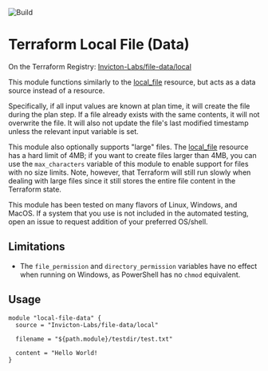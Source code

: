 ![Build](https://github.com/Invicton-Labs/terraform-local-file-data/actions/workflows/CICD.yml/badge.svg)

# Terraform Local File (Data)

On the Terraform Registry: [Invicton-Labs/file-data/local](https://registry.terraform.io/modules/Invicton-Labs/file-data/local/latest)

This module functions similarly to the [local_file](https://registry.terraform.io/providers/hashicorp/local/latest/docs/resources/file) resource, but acts as a data source instead of a resource.

Specifically, if all input values are known at plan time, it will create the file during the plan step. If a file already exists with the same contents, it will not overwrite the file. It will also not update the file's last modified timestamp unless the relevant input variable is set.

This module also optionally supports "large" files. The [local_file](https://registry.terraform.io/providers/hashicorp/local/latest/docs/resources/file) resource has a hard limit of 4MB; if you want to create files larger than 4MB, you can use the `max_characters` variable of this module to enable support for files with no size limits. Note, however, that Terraform will still run slowly when dealing with large files since it still stores the entire file content in the Terraform state.

This module has been tested on many flavors of Linux, Windows, and MacOS. If a system that you use is not included in the automated testing, open an issue to request addition of your preferred OS/shell.


## Limitations

- The `file_permission` and `directory_permission` variables have no effect when running on Windows, as PowerShell has no `chmod` equivalent.


## Usage

```
module "local-file-data" {
  source = "Invicton-Labs/file-data/local"

  filename = "${path.module}/testdir/test.txt"

  content = "Hello World!
}
```
